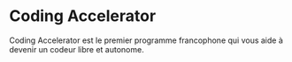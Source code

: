 # Coding Accelerator

Coding Accelerator est le premier programme francophone qui vous aide à devenir un codeur libre et autonome.
